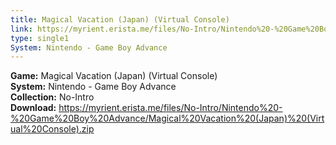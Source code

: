 ```yaml
---
title: Magical Vacation (Japan) (Virtual Console)
link: https://myrient.erista.me/files/No-Intro/Nintendo%20-%20Game%20Boy%20Advance/Magical%20Vacation%20(Japan)%20(Virtual%20Console).zip
type: single1
System: Nintendo - Game Boy Advance
---
```

<b>Game:</b> Magical Vacation (Japan) (Virtual Console)<br>
<b>System:</b> Nintendo - Game Boy Advance<br>
<b>Collection:</b> No-Intro<br>
<b>Download:</b> https://myrient.erista.me/files/No-Intro/Nintendo%20-%20Game%20Boy%20Advance/Magical%20Vacation%20(Japan)%20(Virtual%20Console).zip